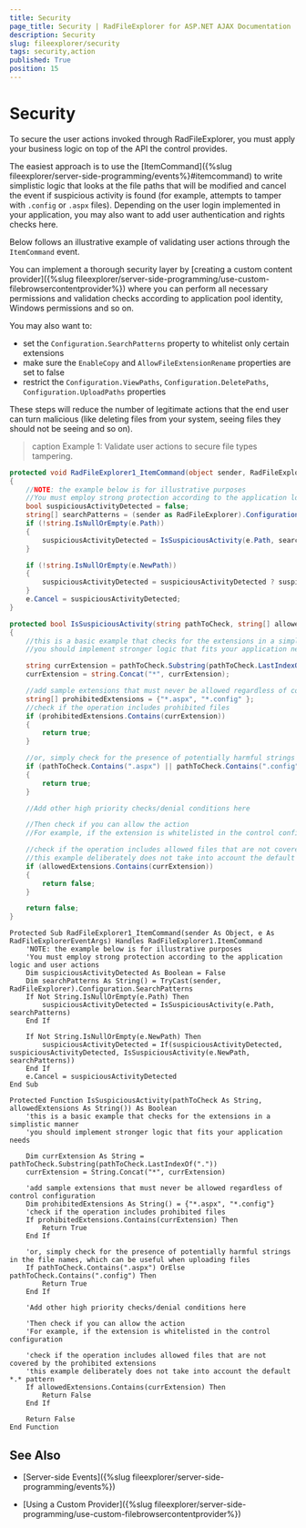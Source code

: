 ```yaml
---
title: Security
page_title: Security | RadFileExplorer for ASP.NET AJAX Documentation
description: Security
slug: fileexplorer/security
tags: security,action
published: True
position: 15
---
```


# Security

To secure the user actions invoked through RadFileExplorer, you must apply your business logic on top of the API the control provides.

The easiest approach is to use the [ItemCommand]({%slug fileexplorer/server-side-programming/events%}#itemcommand) to write simplistic logic that looks at the file paths that will be modified and cancel the event if suspicious activity is found (for example, attempts to tamper with `.config` or `.aspx` files). Depending on the user login implemented in your application, you may also want to add user authentication and rights checks here.

Below follows an illustrative example of validating user actions through the `ItemCommand` event.

You can implement a thorough security layer by [creating a custom content provider]({%slug fileexplorer/server-side-programming/use-custom-filebrowsercontentprovider%}) where you can perform all necessary permissions and validation checks according to application pool identity, Windows permissions and so on.

You may also want to:

* set the `Configuration.SearchPatterns` property to whitelist only certain extensions
* make sure the `EnableCopy` and `AllowFileExtensionRename` properties are set to false
* restrict the `Configuration.ViewPaths`, `Configuration.DeletePaths`, `Configuration.UploadPaths` properties

These steps will reduce the number of legitimate actions that the end user can turn malicious (like deleting files from your system, seeing files they should not be seeing and so on).

>caption Example 1: Validate user actions to secure file types tampering.

````C#
protected void RadFileExplorer1_ItemCommand(object sender, RadFileExplorerEventArgs e)
{
    //NOTE: the example below is for illustrative purposes
    //You must employ strong protection according to the application logic and user actions
    bool suspiciousActivityDetected = false;
    string[] searchPatterns = (sender as RadFileExplorer).Configuration.SearchPatterns;
    if (!string.IsNullOrEmpty(e.Path))
    {
        suspiciousActivityDetected = IsSuspiciousActivity(e.Path, searchPatterns);
    }

    if (!string.IsNullOrEmpty(e.NewPath))
    {
        suspiciousActivityDetected = suspiciousActivityDetected ? suspiciousActivityDetected : IsSuspiciousActivity(e.NewPath, searchPatterns);
    }
    e.Cancel = suspiciousActivityDetected;
}

protected bool IsSuspiciousActivity(string pathToCheck, string[] allowedExtensions)
{
    //this is a basic example that checks for the extensions in a simplistic manner
    //you should implement stronger logic that fits your application needs

    string currExtension = pathToCheck.Substring(pathToCheck.LastIndexOf("."));
    currExtension = string.Concat("*", currExtension);

    //add sample extensions that must never be allowed regardless of control configuration
    string[] prohibitedExtensions = {"*.aspx", "*.config" };
    //check if the operation includes prohibited files
    if (prohibitedExtensions.Contains(currExtension))
    {
        return true;
    }

    //or, simply check for the presence of potentially harmful strings in the file names, which can be useful when uploading files
    if (pathToCheck.Contains(".aspx") || pathToCheck.Contains(".config"))
    {
        return true;
    }

    //Add other high priority checks/denial conditions here

    //Then check if you can allow the action
    //For example, if the extension is whitelisted in the control configuration

    //check if the operation includes allowed files that are not covered by the prohibited extensions
    //this example deliberately does not take into account the default *.* pattern
    if (allowedExtensions.Contains(currExtension))
    {
        return false;
    }

    return false;
}
````
````VB
Protected Sub RadFileExplorer1_ItemCommand(sender As Object, e As RadFileExplorerEventArgs) Handles RadFileExplorer1.ItemCommand
    'NOTE: the example below is for illustrative purposes
    'You must employ strong protection according to the application logic and user actions
    Dim suspiciousActivityDetected As Boolean = False
    Dim searchPatterns As String() = TryCast(sender, RadFileExplorer).Configuration.SearchPatterns
    If Not String.IsNullOrEmpty(e.Path) Then
        suspiciousActivityDetected = IsSuspiciousActivity(e.Path, searchPatterns)
    End If

    If Not String.IsNullOrEmpty(e.NewPath) Then
        suspiciousActivityDetected = If(suspiciousActivityDetected, suspiciousActivityDetected, IsSuspiciousActivity(e.NewPath, searchPatterns))
    End If
    e.Cancel = suspiciousActivityDetected
End Sub

Protected Function IsSuspiciousActivity(pathToCheck As String, allowedExtensions As String()) As Boolean
    'this is a basic example that checks for the extensions in a simplistic manner
    'you should implement stronger logic that fits your application needs

    Dim currExtension As String = pathToCheck.Substring(pathToCheck.LastIndexOf("."))
    currExtension = String.Concat("*", currExtension)

    'add sample extensions that must never be allowed regardless of control configuration
    Dim prohibitedExtensions As String() = {"*.aspx", "*.config"}
    'check if the operation includes prohibited files
    If prohibitedExtensions.Contains(currExtension) Then
        Return True
    End If

    'or, simply check for the presence of potentially harmful strings in the file names, which can be useful when uploading files
    If pathToCheck.Contains(".aspx") OrElse pathToCheck.Contains(".config") Then
        Return True
    End If

    'Add other high priority checks/denial conditions here

    'Then check if you can allow the action
    'For example, if the extension is whitelisted in the control configuration

    'check if the operation includes allowed files that are not covered by the prohibited extensions
    'this example deliberately does not take into account the default *.* pattern
    If allowedExtensions.Contains(currExtension) Then
        Return False
    End If

    Return False
End Function
````

## See Also

 * [Server-side Events]({%slug fileexplorer/server-side-programming/events%})

 * [Using a Custom Provider]({%slug fileexplorer/server-side-programming/use-custom-filebrowsercontentprovider%})

